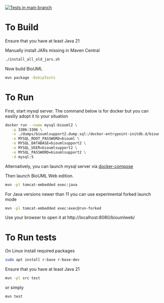 [![Tests in main branch](https://github.com/Biosoft-ru/BioUML/actions/workflows/run_tests_on_commit.yaml/badge.svg)](https://github.com/Biosoft-ru/BioUML/actions/workflows/run_tests_on_commit.yaml)

# To Build

Ensure that you have at least Java 21

Manually install JARs missing in Maven Central

```sh
./install_all_old_jars.sh 
```

Now build BioUML

```sh
mvn package -DskipTests
```

# To Run

First, start mysql server. The command below is for docker but you can easiliy adopt it to your situation

```sh
docker run --name mysql-biouml2 \
   -p 3306:3306 \
   -v ./dumps/bioumlsupport2.dump.sql:/docker-entrypoint-initdb.d/bioumlsupport2.dump.sql \
   -e MYSQL_ROOT_PASSWORD=biouml \
   -e MYSQL_DATABASE=bioumlsupport2 \
   -e MYSQL_USER=bioumlsupport2 \
   -e MYSQL_PASSWORD=bioumlsupport2 \
   -d mysql:5
```

Alternatively, you can launch mysql server via [docker-compose](docker-compose.yaml)  

Then launch BioUML Web edition.

```sh
mvn -pl tomcat-embedded exec:java
```

For Java versions newer than 11 you can use experimental forked launch mode

```sh
mvn -pl tomcat-embedded exec:exec@run-forked
```

Use your browser to open it at http://localhost:8080/bioumlweb/


# To Run tests

On Linux install required packages
```sh
sudo apt install r-base r-base-dev
```

Ensure that you have at least Java 21

```sh
mvn -pl src test 
```
or simply

```sh
mvn test 
```

